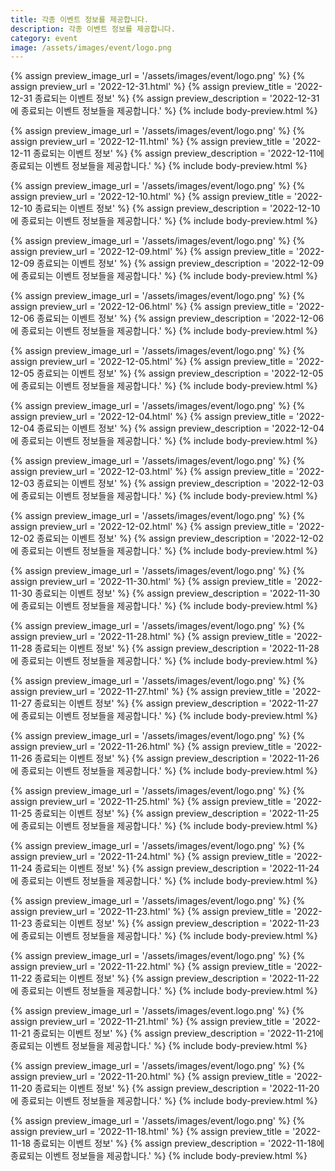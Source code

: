 ```yaml
---
title: 각종 이벤트 정보를 제공합니다. 
description: 각종 이벤트 정보를 제공합니다. 
category: event
image: /assets/images/event/logo.png
---
```



{% assign preview_image_url = '/assets/images/event/logo.png' %}
{% assign preview_url = '2022-12-31.html' %}
{% assign preview_title = '2022-12-31 종료되는 이벤트 정보' %}
{% assign preview_description = '2022-12-31에 종료되는 이벤트 정보들을 제공합니다.' %}
{% include body-preview.html %}


{% assign preview_image_url = '/assets/images/event/logo.png' %}
{% assign preview_url = '2022-12-11.html' %}
{% assign preview_title = '2022-12-11 종료되는 이벤트 정보' %}
{% assign preview_description = '2022-12-11에 종료되는 이벤트 정보들을 제공합니다.' %}
{% include body-preview.html %}


{% assign preview_image_url = '/assets/images/event/logo.png' %}
{% assign preview_url = '2022-12-10.html' %}
{% assign preview_title = '2022-12-10 종료되는 이벤트 정보' %}
{% assign preview_description = '2022-12-10에 종료되는 이벤트 정보들을 제공합니다.' %}
{% include body-preview.html %}


{% assign preview_image_url = '/assets/images/event/logo.png' %}
{% assign preview_url = '2022-12-09.html' %}
{% assign preview_title = '2022-12-09 종료되는 이벤트 정보' %}
{% assign preview_description = '2022-12-09에 종료되는 이벤트 정보들을 제공합니다.' %}
{% include body-preview.html %}


{% assign preview_image_url = '/assets/images/event/logo.png' %}
{% assign preview_url = '2022-12-06.html' %}
{% assign preview_title = '2022-12-06 종료되는 이벤트 정보' %}
{% assign preview_description = '2022-12-06에 종료되는 이벤트 정보들을 제공합니다.' %}
{% include body-preview.html %}


{% assign preview_image_url = '/assets/images/event/logo.png' %}
{% assign preview_url = '2022-12-05.html' %}
{% assign preview_title = '2022-12-05 종료되는 이벤트 정보' %}
{% assign preview_description = '2022-12-05에 종료되는 이벤트 정보들을 제공합니다.' %}
{% include body-preview.html %}


{% assign preview_image_url = '/assets/images/event/logo.png' %}
{% assign preview_url = '2022-12-04.html' %}
{% assign preview_title = '2022-12-04 종료되는 이벤트 정보' %}
{% assign preview_description = '2022-12-04에 종료되는 이벤트 정보들을 제공합니다.' %}
{% include body-preview.html %}


{% assign preview_image_url = '/assets/images/event/logo.png' %}
{% assign preview_url = '2022-12-03.html' %}
{% assign preview_title = '2022-12-03 종료되는 이벤트 정보' %}
{% assign preview_description = '2022-12-03에 종료되는 이벤트 정보들을 제공합니다.' %}
{% include body-preview.html %}


{% assign preview_image_url = '/assets/images/event/logo.png' %}
{% assign preview_url = '2022-12-02.html' %}
{% assign preview_title = '2022-12-02 종료되는 이벤트 정보' %}
{% assign preview_description = '2022-12-02에 종료되는 이벤트 정보들을 제공합니다.' %}
{% include body-preview.html %}


{% assign preview_image_url = '/assets/images/event/logo.png' %}
{% assign preview_url = '2022-11-30.html' %}
{% assign preview_title = '2022-11-30 종료되는 이벤트 정보' %}
{% assign preview_description = '2022-11-30에 종료되는 이벤트 정보들을 제공합니다.' %}
{% include body-preview.html %}


{% assign preview_image_url = '/assets/images/event/logo.png' %}
{% assign preview_url = '2022-11-28.html' %}
{% assign preview_title = '2022-11-28 종료되는 이벤트 정보' %}
{% assign preview_description = '2022-11-28에 종료되는 이벤트 정보들을 제공합니다.' %}
{% include body-preview.html %}


{% assign preview_image_url = '/assets/images/event/logo.png' %}
{% assign preview_url = '2022-11-27.html' %}
{% assign preview_title = '2022-11-27 종료되는 이벤트 정보' %}
{% assign preview_description = '2022-11-27에 종료되는 이벤트 정보들을 제공합니다.' %}
{% include body-preview.html %}


{% assign preview_image_url = '/assets/images/event/logo.png' %}
{% assign preview_url = '2022-11-26.html' %}
{% assign preview_title = '2022-11-26 종료되는 이벤트 정보' %}
{% assign preview_description = '2022-11-26에 종료되는 이벤트 정보들을 제공합니다.' %}
{% include body-preview.html %}


{% assign preview_image_url = '/assets/images/event/logo.png' %}
{% assign preview_url = '2022-11-25.html' %}
{% assign preview_title = '2022-11-25 종료되는 이벤트 정보' %}
{% assign preview_description = '2022-11-25에 종료되는 이벤트 정보들을 제공합니다.' %}
{% include body-preview.html %}


{% assign preview_image_url = '/assets/images/event/logo.png' %}
{% assign preview_url = '2022-11-24.html' %}
{% assign preview_title = '2022-11-24 종료되는 이벤트 정보' %}
{% assign preview_description = '2022-11-24에 종료되는 이벤트 정보들을 제공합니다.' %}
{% include body-preview.html %}


{% assign preview_image_url = '/assets/images/event/logo.png' %}
{% assign preview_url = '2022-11-23.html' %}
{% assign preview_title = '2022-11-23 종료되는 이벤트 정보' %}
{% assign preview_description = '2022-11-23에 종료되는 이벤트 정보들을 제공합니다.' %}
{% include body-preview.html %}


{% assign preview_image_url = '/assets/images/event/logo.png' %}
{% assign preview_url = '2022-11-22.html' %}
{% assign preview_title = '2022-11-22 종료되는 이벤트 정보' %}
{% assign preview_description = '2022-11-22에 종료되는 이벤트 정보들을 제공합니다.' %}
{% include body-preview.html %}


{% assign preview_image_url = '/assets/images/event.logo.png' %}
{% assign preview_url = '2022-11-21.html' %}
{% assign preview_title = '2022-11-21 종료되는 이벤트 정보' %}
{% assign preview_description = '2022-11-21에 종료되는 이벤트 정보들을 제공합니다.' %}
{% include body-preview.html %}


{% assign preview_image_url = '/assets/images/event/logo.png' %}
{% assign preview_url = '2022-11-20.html' %}
{% assign preview_title = '2022-11-20 종료되는 이벤트 정보' %}
{% assign preview_description = '2022-11-20에 종료되는 이벤트 정보들을 제공합니다.' %}
{% include body-preview.html %}


{% assign preview_image_url = '/assets/images/event/logo.png' %}
{% assign preview_url = '2022-11-18.html' %}
{% assign preview_title = '2022-11-18 종료되는 이벤트 정보' %}
{% assign preview_description = '2022-11-18에 종료되는 이벤트 정보들을 제공합니다.' %}
{% include body-preview.html %}
